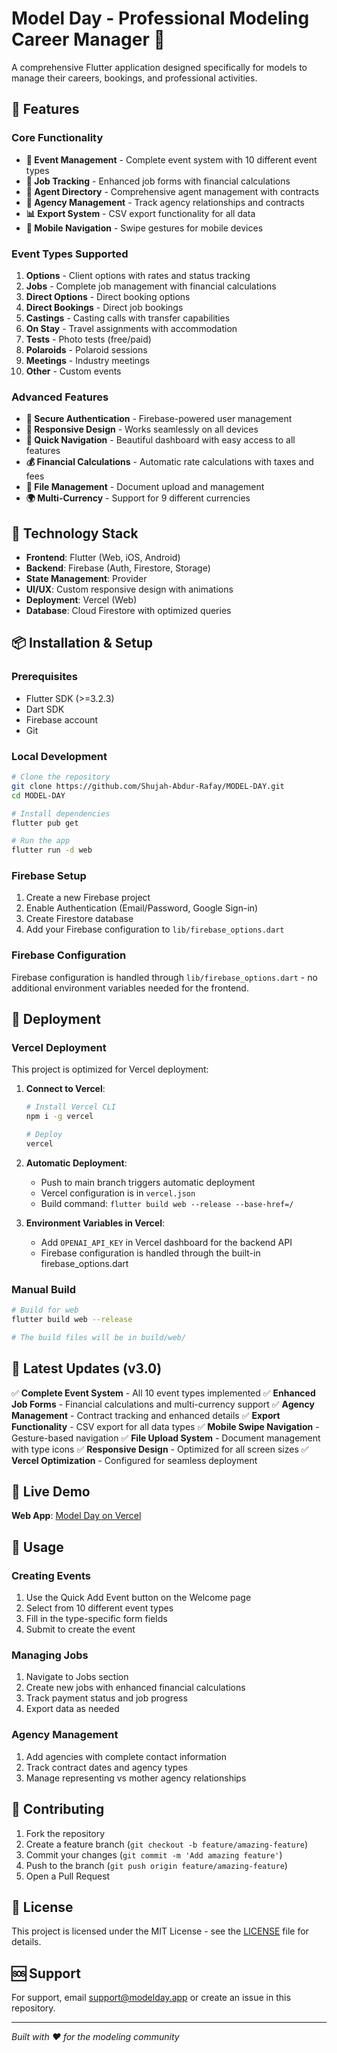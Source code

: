 # Model Day - Professional Modeling Career Manager 📱

A comprehensive Flutter application designed specifically for models to manage their careers, bookings, and professional activities.

## 🌟 Features

### Core Functionality
- **📅 Event Management** - Complete event system with 10 different event types
- **💼 Job Tracking** - Enhanced job forms with financial calculations
- **👥 Agent Directory** - Comprehensive agent management with contracts
- **🏢 Agency Management** - Track agency relationships and contracts
- **📊 Export System** - CSV export functionality for all data
- **📱 Mobile Navigation** - Swipe gestures for mobile devices

### Event Types Supported
1. **Options** - Client options with rates and status tracking
2. **Jobs** - Complete job management with financial calculations
3. **Direct Options** - Direct booking options
4. **Direct Bookings** - Direct job bookings
5. **Castings** - Casting calls with transfer capabilities
6. **On Stay** - Travel assignments with accommodation
7. **Tests** - Photo tests (free/paid)
8. **Polaroids** - Polaroid sessions
9. **Meetings** - Industry meetings
10. **Other** - Custom events

### Advanced Features
- **🔐 Secure Authentication** - Firebase-powered user management
- **📱 Responsive Design** - Works seamlessly on all devices
- **🎯 Quick Navigation** - Beautiful dashboard with easy access to all features
- **💰 Financial Calculations** - Automatic rate calculations with taxes and fees
- **📄 File Management** - Document upload and management
- **🌍 Multi-Currency** - Support for 9 different currencies

## 🚀 Technology Stack

- **Frontend**: Flutter (Web, iOS, Android)
- **Backend**: Firebase (Auth, Firestore, Storage)
- **State Management**: Provider
- **UI/UX**: Custom responsive design with animations
- **Deployment**: Vercel (Web)
- **Database**: Cloud Firestore with optimized queries

## 📦 Installation & Setup

### Prerequisites
- Flutter SDK (>=3.2.3)
- Dart SDK
- Firebase account
- Git

### Local Development
```bash
# Clone the repository
git clone https://github.com/Shujah-Abdur-Rafay/MODEL-DAY.git
cd MODEL-DAY

# Install dependencies
flutter pub get

# Run the app
flutter run -d web
```

### Firebase Setup
1. Create a new Firebase project
2. Enable Authentication (Email/Password, Google Sign-in)
3. Create Firestore database
4. Add your Firebase configuration to `lib/firebase_options.dart`

### Firebase Configuration
Firebase configuration is handled through `lib/firebase_options.dart` - no additional environment variables needed for the frontend.

## 🚀 Deployment

### Vercel Deployment
This project is optimized for Vercel deployment:

1. **Connect to Vercel**:
   ```bash
   # Install Vercel CLI
   npm i -g vercel

   # Deploy
   vercel
   ```

2. **Automatic Deployment**:
   - Push to main branch triggers automatic deployment
   - Vercel configuration is in `vercel.json`
   - Build command: `flutter build web --release --base-href=/`

3. **Environment Variables in Vercel**:
   - Add `OPENAI_API_KEY` in Vercel dashboard for the backend API
   - Firebase configuration is handled through the built-in firebase_options.dart

### Manual Build
```bash
# Build for web
flutter build web --release

# The build files will be in build/web/
```

## 🎯 Latest Updates (v3.0)

✅ **Complete Event System** - All 10 event types implemented
✅ **Enhanced Job Forms** - Financial calculations and multi-currency support
✅ **Agency Management** - Contract tracking and enhanced details
✅ **Export Functionality** - CSV export for all data types
✅ **Mobile Swipe Navigation** - Gesture-based navigation
✅ **File Upload System** - Document management with type icons
✅ **Responsive Design** - Optimized for all screen sizes
✅ **Vercel Optimization** - Configured for seamless deployment

## 🔗 Live Demo

**Web App**: [Model Day on Vercel](https://model-day.vercel.app)

## 📱 Usage

### Creating Events
1. Use the Quick Add Event button on the Welcome page
2. Select from 10 different event types
3. Fill in the type-specific form fields
4. Submit to create the event

### Managing Jobs
1. Navigate to Jobs section
2. Create new jobs with enhanced financial calculations
3. Track payment status and job progress
4. Export data as needed

### Agency Management
1. Add agencies with complete contact information
2. Track contract dates and agency types
3. Manage representing vs mother agency relationships

## 🤝 Contributing

1. Fork the repository
2. Create a feature branch (`git checkout -b feature/amazing-feature`)
3. Commit your changes (`git commit -m 'Add amazing feature'`)
4. Push to the branch (`git push origin feature/amazing-feature`)
5. Open a Pull Request

## 📄 License

This project is licensed under the MIT License - see the [LICENSE](LICENSE) file for details.

## 🆘 Support

For support, email support@modelday.app or create an issue in this repository.

---

*Built with ❤️ for the modeling community*
